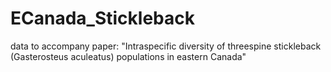 # ECanada_Stickleback
data to accompany paper: "Intraspecific diversity of threespine stickleback (Gasterosteus aculeatus) populations in eastern Canada"
